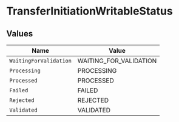 # TransferInitiationWritableStatus


## Values

| Name                   | Value                  |
| ---------------------- | ---------------------- |
| `WaitingForValidation` | WAITING_FOR_VALIDATION |
| `Processing`           | PROCESSING             |
| `Processed`            | PROCESSED              |
| `Failed`               | FAILED                 |
| `Rejected`             | REJECTED               |
| `Validated`            | VALIDATED              |